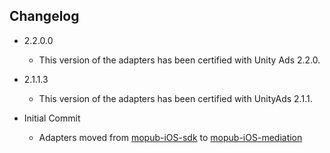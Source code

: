 ## Changelog
 * 2.2.0.0
   * This version of the adapters has been certified with Unity Ads 2.2.0.
   
  * 2.1.1.3
    * This version of the adapters has been certified with UnityAds 2.1.1.

  * Initial Commit
  	* Adapters moved from [mopub-iOS-sdk](https://github.com/mopub/mopub-ios-sdk) to [mopub-iOS-mediation](https://github.com/mopub/mopub-iOS-mediation/)
